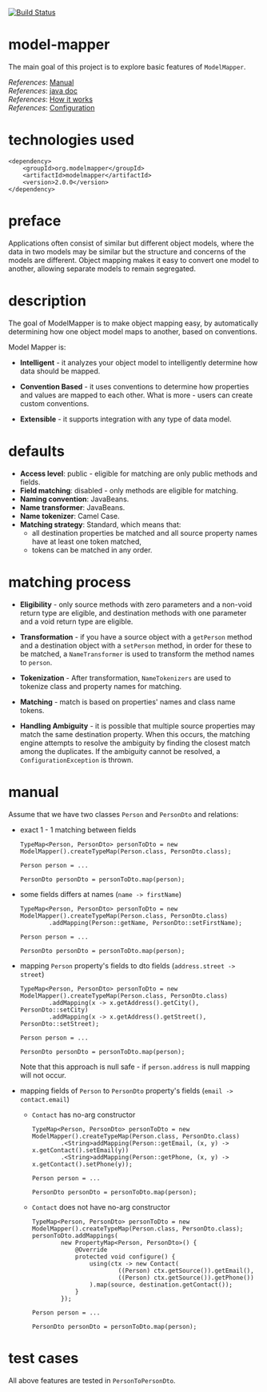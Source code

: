 [![Build Status](https://travis-ci.com/mtumilowicz/model-mapper.svg?branch=master)](https://travis-ci.com/mtumilowicz/model-mapper)

# model-mapper
The main goal of this project is to explore basic features of
`ModelMapper`.

_References_: [Manual](http://modelmapper.org/user-manual/)  
_References_: [java doc](http://modelmapper.org/javadoc/)  
_References_: [How it works](http://modelmapper.org/user-manual/how-it-works/)  
_References_: [Configuration](http://modelmapper.org/user-manual/configuration/)

# technologies used
```
<dependency>
    <groupId>org.modelmapper</groupId>
    <artifactId>modelmapper</artifactId>
    <version>2.0.0</version>
</dependency>
```

# preface
Applications often consist of similar but different object models, 
where the data in two models may be similar but the structure and 
concerns of the models are different. Object mapping makes it easy 
to convert one model to another, allowing separate models to remain 
segregated.

# description
The goal of ModelMapper is to make object mapping easy, 
by automatically determining how one object model maps to another, 
based on conventions.

Model Mapper is:
* **Intelligent** - it analyzes your object model to intelligently 
determine how data should be mapped.

* **Convention Based** - it uses conventions to determine 
how properties and values are mapped to each other. 
What is more - users can create custom conventions.

* **Extensible** - it supports integration with any type of data model.

# defaults
* **Access level**: public - eligible for matching are only public 
methods and fields.
* **Field matching**: disabled - only methods are eligible for matching.
* **Naming convention**: JavaBeans.
* **Name transformer**: JavaBeans.
* **Name tokenizer**: Camel Case.
* **Matching strategy**: Standard, which means that:
    * all destination properties be matched and 
    all source property names have at least one token matched,
    * tokens can be matched in any order.
    
# matching process
* **Eligibility** - only source methods with zero parameters and a 
non-void return type are eligible, and destination methods with one 
parameter and a void return type are eligible.

* **Transformation** - if you have a source object with a 
`getPerson` method and a destination object with a `setPerson` method, 
in order for these to be matched, a `NameTransformer` is used to 
transform the method names to `person`.

* **Tokenization** - After transformation, `NameTokenizers` are used to 
tokenize class and property names for matching.

* **Matching** - match is based on properties' names and class 
name tokens.

* **Handling Ambiguity** -  it is possible that multiple source 
properties may match the same destination property. 
When this occurs, the matching engine attempts to resolve the 
ambiguity by finding the closest match among the duplicates.
If the ambiguity cannot be resolved, a 
`ConfigurationException` is thrown.

# manual
Assume that we have two classes `Person` and `PersonDto` and relations:
* exact 1 - 1 matching between fields
    ```
    TypeMap<Person, PersonDto> personToDto = new ModelMapper().createTypeMap(Person.class, PersonDto.class);
    
    Person person = ...
    
    PersonDto personDto = personToDto.map(person);    
    ```
    
* some fields differs at names (`name -> firstName`)
    ```
    TypeMap<Person, PersonDto> personToDto = new ModelMapper().createTypeMap(Person.class, PersonDto.class)
            .addMapping(Person::getName, PersonDto::setFirstName);
    
    Person person = ...
    
    PersonDto personDto = personToDto.map(person);
    ```
    
* mapping `Person` property's fields to dto fields 
(`address.street -> street`)
    ```
    TypeMap<Person, PersonDto> personToDto = new ModelMapper().createTypeMap(Person.class, PersonDto.class)
            .addMapping(x -> x.getAddress().getCity(), PersonDto::setCity)
            .addMapping(x -> x.getAddress().getStreet(), PersonDto::setStreet);
    
    Person person = ...
    
    PersonDto personDto = personToDto.map(person);
    ```
    
    Note that this approach is null safe - if `person.address` is null 
    mapping will not occur.
    
* mapping fields of `Person` to `PersonDto` property's fields (`email -> contact.email`)
    * `Contact` has no-arg constructor
        ```
        TypeMap<Person, PersonDto> personToDto = new ModelMapper().createTypeMap(Person.class, PersonDto.class)
                .<String>addMapping(Person::getEmail, (x, y) -> x.getContact().setEmail(y))
                .<String>addMapping(Person::getPhone, (x, y) -> x.getContact().setPhone(y));
        
        Person person = ...
        
        PersonDto personDto = personToDto.map(person);
        ```
    
    * `Contact` does not have no-arg constructor
        ```
        TypeMap<Person, PersonDto> personToDto = new ModelMapper().createTypeMap(Person.class, PersonDto.class);
        personToDto.addMappings(
                new PropertyMap<Person, PersonDto>() {
                    @Override
                    protected void configure() {
                        using(ctx -> new Contact(
                                ((Person) ctx.getSource()).getEmail(),
                                ((Person) ctx.getSource()).getPhone())
                        ).map(source, destination.getContact());
                    }
                });
        
        Person person = ...
        
        PersonDto personDto = personToDto.map(person);
        ```
# test cases
All above features are tested in `PersonToPersonDto`.